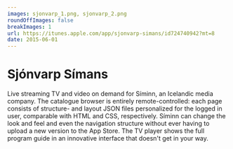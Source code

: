 ```yaml
---
images: sjonvarp_1.png, sjonvarp_2.png
roundOffImages: false
breakImages: 1
url: https://itunes.apple.com/app/sjonvarp-simans/id724740942?mt=8
date: 2015-06-01
---
```


# Sjónvarp Símans
Live streaming TV and video on demand for Síminn, an Icelandic media company. The catalogue browser is entirely remote-controlled: each page consists of structure- and layout JSON files personalized for the logged in user, comparable with HTML and CSS, respectively. Síminn can change the look and feel and even the navigation structure without ever having to upload a new version to the App Store. The TV player shows the full program guide in an innovative interface that doesn't get in your way.
